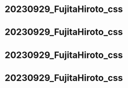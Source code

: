 # 20230929_FujitaHiroto_css
# 20230929_FujitaHiroto_css
# 20230929_FujitaHiroto_css
# 20230929_FujitaHiroto_css
